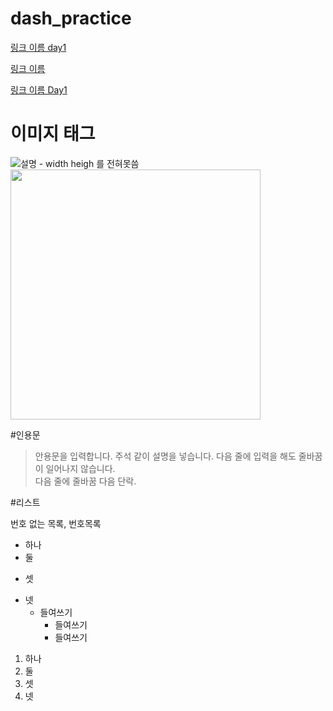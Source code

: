 # dash_practice


[링크 이름 day1](./Day1/)

<a href=''> 링크 이름</a>

<a href='./Day1/readme.md'>링크 이름 Day1</a>

# 이미지 태그
![설명](https://encrypted-tbn0.gstatic.com/images?q=tbn:ANd9GcTVop8__1GnnnZRK4YLCqA29-qCIME7ElXYtA&usqp=CAU)  - width heigh 를 전혀못씀
<br>
<img src ='https://encrypted-tbn0.gstatic.com/images?q=tbn:ANd9GcTVop8__1GnnnZRK4YLCqA29-qCIME7ElXYtA&usqp=CAU' width='400'>

#인용문

> 안용문을 입력합니다. 주석 같이 설명을 넣습니다.
> 다음 줄에 입력을 해도 줄바꿈이 일어나지 않습니다.
> <br>다음 줄에 줄바꿈
> 다음 단락.


#리스트

번호 없는 목록, 번호목록

- 하나
- 둘
* 셋
+ 넷
  - 들여쓰기
    -  들여쓰기
      -  들여쓰기


1. 하나
1. 둘
3. 셋
4. 넷
